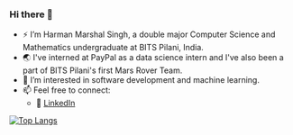 ### Hi there 👋 
- :zap: I’m Harman Marshal Singh, a double major Computer Science and Mathematics undergraduate at BITS Pilani, India.
- 🌏 I've interned at PayPal as a data science intern and I've also been a part of BITS Pilani's first Mars Rover Team.
- 🌱 I’m interested in software development and machine learning.
- 📫 Feel free to connect:
  - :office: [LinkedIn](https://www.linkedin.com/in/harman-marshal-singh-400519170/)

<!--
[![Github Stats](https://github-readme-stats.vercel.app/api?username=marshalharman&count_private=true&show_icons=true&theme=radical&hide_rank=false)](https://github.com/anuraghazra/github-readme-stats)
--->
[![Top Langs](https://github-readme-stats.vercel.app/api/top-langs/?username=marshalharman)](https://github.com/anuraghazra/github-readme-stats)
<!---
marshalharman/marshalharman is a ✨ special ✨ repository because its `README.md` (this file) appears on your GitHub profile.
You can click the Preview link to take a look at your changes.
--->
